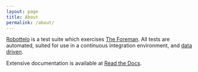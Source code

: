 ```yaml
---
layout: page
title: About
permalink: /about/
---
```


[Robottelo](https://github.com/SatelliteQE/robottelo) is a test suite
which exercises [The Foreman](http://theforeman.org/). All tests are
automated, suited for use in a continuous integration environment, and
[data driven](http://en.wikipedia.org/wiki/Data-driven_testing).

Extensive documentation is available at
[Read the Docs](http://robottelo.readthedocs.org/en/latest/).
